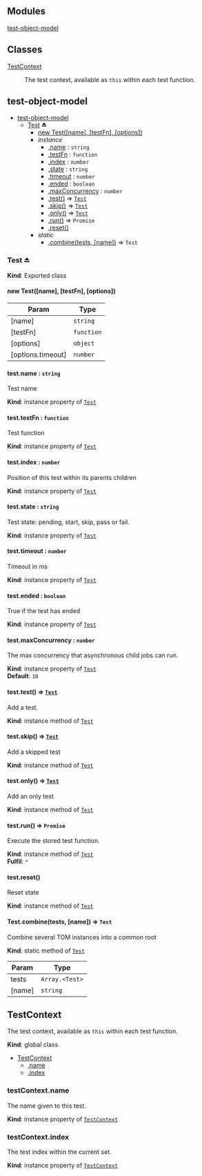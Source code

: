 ## Modules

<dl>
<dt><a href="#module_test-object-model">test-object-model</a></dt>
<dd></dd>
</dl>

## Classes

<dl>
<dt><a href="#TestContext">TestContext</a></dt>
<dd><p>The test context, available as <code>this</code> within each test function.</p>
</dd>
</dl>

<a name="module_test-object-model"></a>

## test-object-model

* [test-object-model](#module_test-object-model)
    * [Test](#exp_module_test-object-model--Test) ⏏
        * [new Test([name], [testFn], [options])](#new_module_test-object-model--Test_new)
        * _instance_
            * [.name](#module_test-object-model--Test+name) : <code>string</code>
            * [.testFn](#module_test-object-model--Test+testFn) : <code>function</code>
            * [.index](#module_test-object-model--Test+index) : <code>number</code>
            * [.state](#module_test-object-model--Test+state) : <code>string</code>
            * [.timeout](#module_test-object-model--Test+timeout) : <code>number</code>
            * [.ended](#module_test-object-model--Test+ended) : <code>boolean</code>
            * [.maxConcurrency](#module_test-object-model--Test+maxConcurrency) : <code>number</code>
            * [.test()](#module_test-object-model--Test+test) ⇒ [<code>Test</code>](#exp_module_test-object-model--Test)
            * [.skip()](#module_test-object-model--Test+skip) ⇒ [<code>Test</code>](#exp_module_test-object-model--Test)
            * [.only()](#module_test-object-model--Test+only) ⇒ [<code>Test</code>](#exp_module_test-object-model--Test)
            * [.run()](#module_test-object-model--Test+run) ⇒ <code>Promise</code>
            * [.reset()](#module_test-object-model--Test+reset)
        * _static_
            * [.combine(tests, [name])](#module_test-object-model--Test.combine) ⇒ <code>Test</code>

<a name="exp_module_test-object-model--Test"></a>

### Test ⏏
**Kind**: Exported class  
<a name="new_module_test-object-model--Test_new"></a>

#### new Test([name], [testFn], [options])

| Param | Type |
| --- | --- |
| [name] | <code>string</code> | 
| [testFn] | <code>function</code> | 
| [options] | <code>object</code> | 
| [options.timeout] | <code>number</code> | 

<a name="module_test-object-model--Test+name"></a>

#### test.name : <code>string</code>
Test name

**Kind**: instance property of [<code>Test</code>](#exp_module_test-object-model--Test)  
<a name="module_test-object-model--Test+testFn"></a>

#### test.testFn : <code>function</code>
Test function

**Kind**: instance property of [<code>Test</code>](#exp_module_test-object-model--Test)  
<a name="module_test-object-model--Test+index"></a>

#### test.index : <code>number</code>
Position of this test within its parents children

**Kind**: instance property of [<code>Test</code>](#exp_module_test-object-model--Test)  
<a name="module_test-object-model--Test+state"></a>

#### test.state : <code>string</code>
Test state: pending, start, skip, pass or fail.

**Kind**: instance property of [<code>Test</code>](#exp_module_test-object-model--Test)  
<a name="module_test-object-model--Test+timeout"></a>

#### test.timeout : <code>number</code>
Timeout in ms

**Kind**: instance property of [<code>Test</code>](#exp_module_test-object-model--Test)  
<a name="module_test-object-model--Test+ended"></a>

#### test.ended : <code>boolean</code>
True if the test has ended

**Kind**: instance property of [<code>Test</code>](#exp_module_test-object-model--Test)  
<a name="module_test-object-model--Test+maxConcurrency"></a>

#### test.maxConcurrency : <code>number</code>
The max concurrency that asynchronous child jobs can run.

**Kind**: instance property of [<code>Test</code>](#exp_module_test-object-model--Test)  
**Default**: <code>10</code>  
<a name="module_test-object-model--Test+test"></a>

#### test.test() ⇒ [<code>Test</code>](#exp_module_test-object-model--Test)
Add a test.

**Kind**: instance method of [<code>Test</code>](#exp_module_test-object-model--Test)  
<a name="module_test-object-model--Test+skip"></a>

#### test.skip() ⇒ [<code>Test</code>](#exp_module_test-object-model--Test)
Add a skipped test

**Kind**: instance method of [<code>Test</code>](#exp_module_test-object-model--Test)  
<a name="module_test-object-model--Test+only"></a>

#### test.only() ⇒ [<code>Test</code>](#exp_module_test-object-model--Test)
Add an only test

**Kind**: instance method of [<code>Test</code>](#exp_module_test-object-model--Test)  
<a name="module_test-object-model--Test+run"></a>

#### test.run() ⇒ <code>Promise</code>
Execute the stored test function.

**Kind**: instance method of [<code>Test</code>](#exp_module_test-object-model--Test)  
**Fulfil**: <code>\*</code>  
<a name="module_test-object-model--Test+reset"></a>

#### test.reset()
Reset state

**Kind**: instance method of [<code>Test</code>](#exp_module_test-object-model--Test)  
<a name="module_test-object-model--Test.combine"></a>

#### Test.combine(tests, [name]) ⇒ <code>Test</code>
Combine several TOM instances into a common root

**Kind**: static method of [<code>Test</code>](#exp_module_test-object-model--Test)  

| Param | Type |
| --- | --- |
| tests | <code>Array.&lt;Test&gt;</code> | 
| [name] | <code>string</code> | 

<a name="TestContext"></a>

## TestContext
The test context, available as `this` within each test function.

**Kind**: global class  

* [TestContext](#TestContext)
    * [.name](#TestContext+name)
    * [.index](#TestContext+index)

<a name="TestContext+name"></a>

### testContext.name
The name given to this test.

**Kind**: instance property of [<code>TestContext</code>](#TestContext)  
<a name="TestContext+index"></a>

### testContext.index
The test index within the current set.

**Kind**: instance property of [<code>TestContext</code>](#TestContext)  
